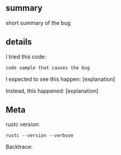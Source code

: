 ## summary

short summary of the bug

## details

I tried this code:

```
code sample that causes the bug
```

I expected to see this happen: [explanation]

Instead, this happened: [explanation]

## Meta

rustc version:
```
rustc --version --verbose
```

Backtrace:

